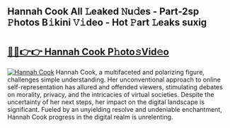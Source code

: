 ## Hannah Cook All 𝙻eaked 𝙽u𝚍es - Part-2sp 𝙿hotos B𝚒kini 𝚅𝚒deo - Hot 𝙿art 𝙻eaks suxig

# <h2><a href="http://ld2ts18.urlbe.top/?page=Hannah+Cook">🔗🔗👉👉 Hannah Cook P𝚑oto𝚜Vid𝚎o</a></h2>

[![Hannah Cook](https://i.imgur.com/eBuTRDB.gif)](http://ld2ts18.urlbe.top/?page=Hannah+Cook)
Hannah Cook, a multifaceted and polarizing figure, challenges simple understanding. Her unconventional approach to online self-representation has allured and offended viewers, stimulating debates on morality, privacy, and the intricacies of virtual societies. Despite the uncertainty of her next steps, her impact on the digital landscape is significant. Fueled by an unyielding resolve and undeniable enchantment, Hannah Cook progress in the digital realm is unrelenting.
